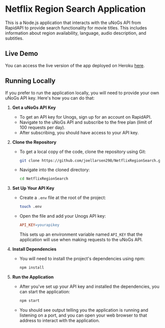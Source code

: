 # Netflix Region Search Application

This is a Node.js application that interacts with the uNoGs API from RapidAPI to provide search functionality for movie titles. This includes information about region availability, language, audio description, and subtitles.

## Live Demo

You can access the live version of the app deployed on Heroku [here](https://your-heroku-app-link).

## Running Locally

If you prefer to run the application locally, you will need to provide your own uNoGs API key. Here's how you can do that:

1. **Get a uNoGs API Key**

   - To get an API key for Unogs, sign up for an account on RapidAPI.
   - Navigate to the uNoGs API and subscribe to the free plan (limit of 100 requests per day).
   - After subscribing, you should have access to your API key.

2. **Clone the Repository**

   - To get a local copy of the code, clone the repository using Git:
     ```bash
     git clone https://github.com/joellarsen298/NetflixRegionSearch.git
     ```
   - Navigate into the cloned directory:
     ```bash
     cd NetflixRegionSearch
     ```

3. **Set Up Your API Key**

   - Create a `.env` file at the root of the project:
     ```bash
     touch .env
     ```
   - Open the file and add your Unogs API key:
     ```makefile
     API_KEY=yourapikey
     ```
     This sets up an environment variable named `API_KEY` that the application will use when making requests to the uNoGs API.

4. **Install Dependencies**

   - You will need to install the project's dependencies using npm:
     ```bash
     npm install
     ```

5. **Run the Application**

   - After you've set up your API key and installed the dependencies, you can start the application:
     ```bash
     npm start
     ```
   - You should see output telling you the application is running and listening on a port, and you can open your web browser to that address to interact with the application.
